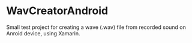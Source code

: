 # WavCreatorAndroid
Small test project for creating a wave (.wav) file from recorded sound on Anroid device, using Xamarin.
